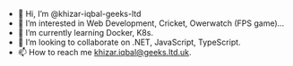 - 👋 Hi, I’m @khizar-iqbal-geeks-ltd
- 👀 I’m interested in Web Development, Cricket, Owerwatch (FPS game)...
- 🌱 I’m currently learning Docker, K8s.
- 💞️ I’m looking to collaborate on .NET, JavaScript, TypeScript.
- 📫 How to reach me khizar.iqbal@geeks.ltd.uk.

<!---
khizar-iqbal-geeks-ltd/khizar-iqbal-geeks-ltd is a ✨ special ✨ repository because its `README.md` (this file) appears on your GitHub profile.
You can click the Preview link to take a look at your changes.
--->

